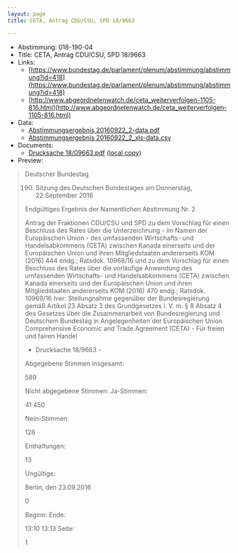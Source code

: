```yaml
---
layout: page
title: CETA, Antrag CDU/CSU, SPD 18/9663

---
```


* Abstimmung: 018-190-04
* Title: CETA, Antrag CDU/CSU, SPD 18/9663
* Links: 
    * [https://www.bundestag.de/parlament/plenum/abstimmung/abstimmung?id=418](https://www.bundestag.de/parlament/plenum/abstimmung/abstimmung?id=418)
    * [http://www.abgeordnetenwatch.de/ceta_weiterverfolgen-1105-816.html](http://www.abgeordnetenwatch.de/ceta_weiterverfolgen-1105-816.html)
* Data: 
    * [Abstimmungsergebnis 20160922_2-data.pdf](/res/abstimmungsliste/20160922_2-data.pdf)
    * [Abstimmungsergebnis 20160922_2_xls-data.csv](/res/abstimmungsliste/analyses/20160922_2_xls-data.csv)
* Documents: 
    * [Drucksache 18/09663.pdf](http://dip21.bundestag.de/dip21/btd/18/096/1809663.pdf) ([local copy](/res/abstimmungsdaten/018-190-04/1809663.pdf))
* Preview: 
> Deutscher Bundestag
> 
> 190. Sitzung des Deutschen Bundestages
> am Donnerstag, 22.September 2016
> 
> Endgültiges Ergebnis der Namentlichen Abstimmung Nr. 2
> 
> Antrag der Fraktionen CDU/CSU und SPD
> zu dem Vorschlag für einen Beschluss des Rates über die Unterzeichnung - im Namen der
> Europäischen Union - des umfassenden Wirtschafts- und Handelsabkommens (CETA)
> zwischen Kanada einerseits und der Europäischen Union und ihren Mitgliedstaaten
> andererseits
> KOM (2016) 444 endg.; Ratsdok. 10968/16
> und
> zu dem Vorschlag für einen Beschluss des Rates über die vorläufige Anwendung des
> umfassenden Wirtschafts- und Handelsabkommens (CETA) zwischen Kanada einerseits
> und der Europäischen Union und ihren Mitgliedstaaten andererseits
> KOM (2016) 470 endg.; Ratsdok. 10969/16
> hier: Stellungnahme gegenüber der Bundesregierung gemäß Artikel 23 Absatz 3 des
> Grundgesetzes i. V. m. § 8 Absatz 4 des Gesetzes über die Zusammenarbeit von
> Bundesregierung und Deutschem Bundestag in Angelegenheiten der Europäischen Union
> Comprehensive Economic and Trade Agreement (CETA) - Für freien und fairen Handel
> - Drucksache 18/9663 -
> 
> Abgegebene Stimmen insgesamt:
> 
> 589
> 
> Nicht abgegebene Stimmen:
> Ja-Stimmen:
> 
> 41
> 450
> 
> Nein-Stimmen:
> 
> 126
> 
> Enthaltungen:
> 
> 13
> 
> Ungültige:
> 
> Berlin, den 23.09.2016
> 
> 0
> 
> Beginn:
> Ende:
> 
> 13:10
> 13:13
> Seite:
> 
> 1
> 
> 
